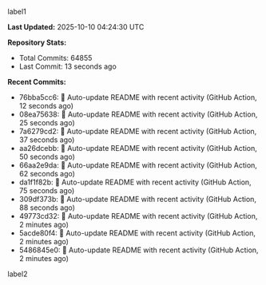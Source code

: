 
label1 
<!-- ACTIVITY_START -->
**Last Updated:** 2025-10-10 04:24:30 UTC

**Repository Stats:**
- Total Commits: 64855
- Last Commit: 13 seconds ago

**Recent Commits:**
- 76bba5cc6: 🤖 Auto-update README with recent activity (GitHub Action, 12 seconds ago)
- 08ea75638: 🤖 Auto-update README with recent activity (GitHub Action, 25 seconds ago)
- 7a6279cd2: 🤖 Auto-update README with recent activity (GitHub Action, 37 seconds ago)
- aa26dcebb: 🤖 Auto-update README with recent activity (GitHub Action, 50 seconds ago)
- 66aa2e9da: 🤖 Auto-update README with recent activity (GitHub Action, 62 seconds ago)
- da1f1f82b: 🤖 Auto-update README with recent activity (GitHub Action, 75 seconds ago)
- 309df373b: 🤖 Auto-update README with recent activity (GitHub Action, 88 seconds ago)
- 49773cd32: 🤖 Auto-update README with recent activity (GitHub Action, 2 minutes ago)
- 5acde80f4: 🤖 Auto-update README with recent activity (GitHub Action, 2 minutes ago)
- 5486845e0: 🤖 Auto-update README with recent activity (GitHub Action, 2 minutes ago)
<!-- ACTIVITY_END -->

label2
